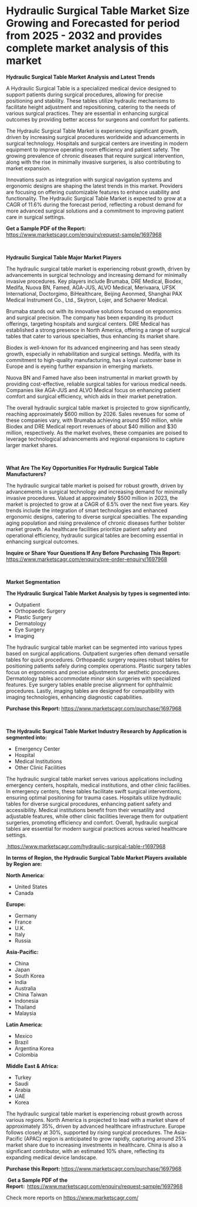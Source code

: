 <p><h1>Hydraulic Surgical Table Market Size Growing and Forecasted for period from 2025 - 2032 and provides complete market analysis of this market</h1></p><p><strong>Hydraulic Surgical Table Market Analysis and Latest Trends</strong></p>
<p><p>A Hydraulic Surgical Table is a specialized medical device designed to support patients during surgical procedures, allowing for precise positioning and stability. These tables utilize hydraulic mechanisms to facilitate height adjustment and repositioning, catering to the needs of various surgical practices. They are essential in enhancing surgical outcomes by providing better access for surgeons and comfort for patients.</p><p>The Hydraulic Surgical Table Market is experiencing significant growth, driven by increasing surgical procedures worldwide and advancements in surgical technology. Hospitals and surgical centers are investing in modern equipment to improve operating room efficiency and patient safety. The growing prevalence of chronic diseases that require surgical intervention, along with the rise in minimally invasive surgeries, is also contributing to market expansion.</p><p>Innovations such as integration with surgical navigation systems and ergonomic designs are shaping the latest trends in this market. Providers are focusing on offering customizable features to enhance usability and functionality. The Hydraulic Surgical Table Market is expected to grow at a CAGR of 11.6% during the forecast period, reflecting a robust demand for more advanced surgical solutions and a commitment to improving patient care in surgical settings.</p></p>
<p><strong>Get a Sample PDF of the Report:&nbsp;</strong> <a href="https://www.marketscagr.com/enquiry/request-sample/1697968?utm_campaign=2890&utm_medium=2&utm_source=Github&utm_content=ia&utm_term=03032025&utm_id=hydraulic-surgical-table">https://www.marketscagr.com/enquiry/request-sample/1697968</a></p>
<p>&nbsp;</p>
<p><strong>Hydraulic Surgical Table Major Market Players</strong></p>
<p><p>The hydraulic surgical table market is experiencing robust growth, driven by advancements in surgical technology and increasing demand for minimally invasive procedures. Key players include Brumaba, DRE Medical, Biodex, Medifa, Nuova BN, Famed, AGA-JUS, ALVO Medical, Merivaara, UFSK International, Doctorgimo, BiHealthcare, Beijing Aeonmed, Shanghai PAX Medical Instrument Co., Ltd., Skytron, Lojer, and Schaerer Medical.</p><p>Brumaba stands out with its innovative solutions focused on ergonomics and surgical precision. The company has been expanding its product offerings, targeting hospitals and surgical centers. DRE Medical has established a strong presence in North America, offering a range of surgical tables that cater to various specialties, thus enhancing its market share.</p><p>Biodex is well-known for its advanced engineering and has seen steady growth, especially in rehabilitation and surgical settings. Medifa, with its commitment to high-quality manufacturing, has a loyal customer base in Europe and is eyeing further expansion in emerging markets.</p><p>Nuova BN and Famed have also been instrumental in market growth by providing cost-effective, reliable surgical tables for various medical needs. Companies like AGA-JUS and ALVO Medical focus on enhancing patient comfort and surgical efficiency, which aids in their market penetration.</p><p>The overall hydraulic surgical table market is projected to grow significantly, reaching approximately $600 million by 2026. Sales revenues for some of these companies vary, with Brumaba achieving around $50 million, while Biodex and DRE Medical report revenues of about $40 million and $30 million, respectively. As the market evolves, these companies are poised to leverage technological advancements and regional expansions to capture larger market shares.</p></p>
<p>&nbsp;</p>
<p><strong>What Are The Key Opportunities For Hydraulic Surgical Table Manufacturers?</strong></p>
<p><p>The hydraulic surgical table market is poised for robust growth, driven by advancements in surgical technology and increasing demand for minimally invasive procedures. Valued at approximately $500 million in 2023, the market is projected to grow at a CAGR of 6.5% over the next five years. Key trends include the integration of smart technologies and enhanced ergonomic designs, catering to diverse surgical specialties. The expanding aging population and rising prevalence of chronic diseases further bolster market growth. As healthcare facilities prioritize patient safety and operational efficiency, hydraulic surgical tables are becoming essential in enhancing surgical outcomes.</p></p>
<p><strong>Inquire or Share Your Questions If Any Before Purchasing This Report:</strong> <a href="https://www.marketscagr.com/enquiry/pre-order-enquiry/1697968?utm_campaign=2890&utm_medium=2&utm_source=Github&utm_content=ia&utm_term=03032025&utm_id=hydraulic-surgical-table">https://www.marketscagr.com/enquiry/pre-order-enquiry/1697968</a></p>
<p>&nbsp;</p>
<p><strong>Market Segmentation</strong></p>
<p><strong>The Hydraulic Surgical Table Market Analysis by types is segmented into:</strong></p>
<p><ul><li>Outpatient</li><li>Orthopaedic Surgery</li><li>Plastic Surgery</li><li>Dermatology</li><li>Eye Surgery</li><li>Imaging</li></ul></p>
<p><p>The hydraulic surgical table market can be segmented into various types based on surgical applications. Outpatient surgeries often demand versatile tables for quick procedures. Orthopaedic surgery requires robust tables for positioning patients safely during complex operations. Plastic surgery tables focus on ergonomics and precise adjustments for aesthetic procedures. Dermatology tables accommodate minor skin surgeries with specialized features. Eye surgery tables enable precise alignment for ophthalmic procedures. Lastly, imaging tables are designed for compatibility with imaging technologies, enhancing diagnostic capabilities.</p></p>
<p><strong>Purchase this Report:&nbsp;</strong><a href="https://www.marketscagr.com/purchase/1697968?utm_campaign=2890&utm_medium=2&utm_source=Github&utm_content=ia&utm_term=03032025&utm_id=hydraulic-surgical-table">https://www.marketscagr.com/purchase/1697968</a></p>
<p>&nbsp;</p>
<p><strong>The Hydraulic Surgical Table Market Industry Research by Application is segmented into:</strong></p>
<p><ul><li>Emergency Center</li><li>Hospital</li><li>Medical Institutions</li><li>Other Clinic Facilities</li></ul></p>
<p><p>The hydraulic surgical table market serves various applications including emergency centers, hospitals, medical institutions, and other clinic facilities. In emergency centers, these tables facilitate swift surgical interventions, ensuring optimal positioning for trauma cases. Hospitals utilize hydraulic tables for diverse surgical procedures, enhancing patient safety and accessibility. Medical institutions benefit from their versatility and adjustable features, while other clinic facilities leverage them for outpatient surgeries, promoting efficiency and comfort. Overall, hydraulic surgical tables are essential for modern surgical practices across varied healthcare settings.</p></p>
<p><a href="https://www.marketscagr.com/hydraulic-surgical-table-r1697968?utm_campaign=2890&utm_medium=2&utm_source=Github&utm_content=ia&utm_term=03032025&utm_id=hydraulic-surgical-table">&nbsp;https://www.marketscagr.com/hydraulic-surgical-table-r1697968</a></p>
<p><strong>In terms of Region, the Hydraulic Surgical Table Market Players available by Region are:</strong></p>
<p>
    <p> <strong> North America: </strong>
        <ul>
            <li>United States</li>
            <li>Canada</li>
        </ul>
        </p> 
    <p> <strong> Europe: </strong>
        <ul>
            <li>Germany</li>
            <li>France</li>
            <li>U.K.</li>
            <li>Italy</li>
            <li>Russia</li>
        </ul>
        </p> 
    <p> <strong> Asia-Pacific: </strong>
        <ul>
            <li>China</li>
            <li>Japan</li>
            <li>South Korea</li>
            <li>India</li>
            <li>Australia</li>
            <li>China Taiwan</li>
            <li>Indonesia</li>
            <li>Thailand</li>
            <li>Malaysia</li>
        </ul>
        </p> 
    <p> <strong> Latin America: </strong>
        <ul>
            <li>Mexico</li>
            <li>Brazil</li>
            <li>Argentina Korea</li>
            <li>Colombia</li>
        </ul>
        </p> 
    <p> <strong> Middle East & Africa: </strong>
        <ul>
            <li>Turkey</li>
            <li>Saudi</li>
            <li>Arabia</li>
            <li>UAE</li>
            <li>Korea</li>
        </ul>
    </p>
    </p>
<p><p>The hydraulic surgical table market is experiencing robust growth across various regions. North America is projected to lead with a market share of approximately 35%, driven by advanced healthcare infrastructure. Europe follows closely at 30%, supported by rising surgical procedures. The Asia-Pacific (APAC) region is anticipated to grow rapidly, capturing around 25% market share due to increasing investments in healthcare. China is also a significant contributor, with an estimated 10% share, reflecting its expanding medical device landscape.</p></p>
<p><strong>Purchase this Report: </strong><a href="https://www.marketscagr.com/purchase/1697968?utm_campaign=2890&utm_medium=2&utm_source=Github&utm_content=ia&utm_term=03032025&utm_id=hydraulic-surgical-table">https://www.marketscagr.com/purchase/1697968</a></p>
<p>&nbsp;<strong>Get a Sample PDF of the Report:&nbsp;&nbsp;</strong><a href="https://www.marketscagr.com/enquiry/request-sample/1697968?utm_campaign=2890&utm_medium=2&utm_source=Github&utm_content=ia&utm_term=03032025&utm_id=hydraulic-surgical-table">https://www.marketscagr.com/enquiry/request-sample/1697968</a></p>
<p><strong></strong></p>
<p>Check more reports on <a href="https://www.marketscagr.com/?utm_campaign=2890&utm_medium=2&utm_source=Github&utm_content=ia&utm_term=03032025&utm_id=hydraulic-surgical-table">https://www.marketscagr.com/</a></p>